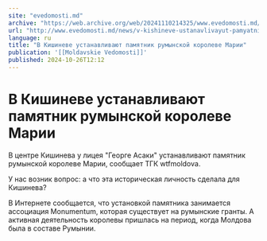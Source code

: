 ```yaml
---
site: "evedomosti.md"
archive: "https://web.archive.org/web/20241110214325/www.evedomosti.md/news/v-kishineve-ustanavlivayut-pamyatnik-rumynskoj-koroleve-mari"
url: "http://www.evedomosti.md/news/v-kishineve-ustanavlivayut-pamyatnik-rumynskoj-koroleve-mari"
language: ru
title: "В Кишиневе устанавливают памятник румынской королеве Марии"
publication: '[[Moldavskie Vedomosti]]'
published: 2024-10-26T12:12
---
```


# В Кишиневе устанавливают памятник румынской королеве Марии

В центре Кишинева у лицея "Георге Асаки" устанавливают памятник румынской королеве Марии, сообщает ТГК wtfmoldova.

У нас возник вопрос: а что эта историческая личность сделала для Кишинева?

В Интернете сообщается, что установкой памятника занимается ассоциация Monumentum, которая существует на румынские гранты. А активная деятельность королевы пришлась на период, когда Молдова была в составе Румынии.